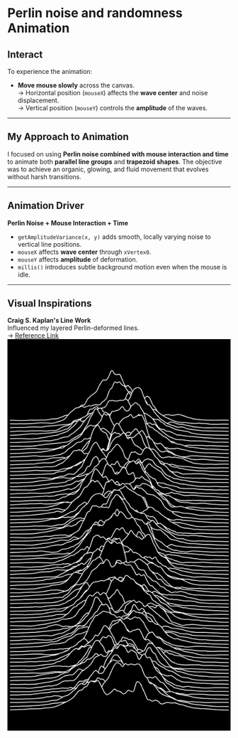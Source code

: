 # Perlin noise and randomness Animation

## Interact
To experience the animation:

- **Move mouse slowly** across the canvas.  
  → Horizontal position (`mouseX`) affects the **wave center** and noise displacement.  
  → Vertical position (`mouseY`) controls the **amplitude** of the waves.

---

## My Approach to Animation
I focused on using **Perlin noise combined with mouse interaction and time** to animate both **parallel line groups** and **trapezoid shapes**. The objective was to achieve an organic, glowing, and fluid movement that evolves without harsh transitions.

---

## Animation Driver  
**Perlin Noise + Mouse Interaction + Time**

- `getAmplitudeVariance(x, y)` adds smooth, locally varying noise to vertical line positions.
- `mouseX` affects **wave center** through `xVertex0`.
- `mouseY` affects **amplitude** of deformation.
- `millis()` introduces subtle background motion even when the mouse is idle.

---


## Visual Inspirations

**Craig S. Kaplan's Line Work**  
Influenced my layered Perlin-deformed lines.  
 → [Reference Link](https://openprocessing.org/sketch/683686)
 ![Image](images/Kaplan.jpg)